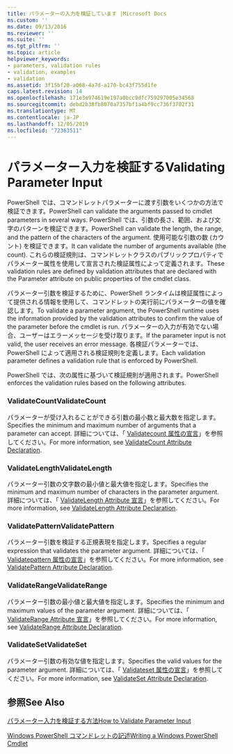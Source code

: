 ```yaml
---
title: パラメーターの入力を検証しています |Microsoft Docs
ms.custom: ''
ms.date: 09/13/2016
ms.reviewer: ''
ms.suite: ''
ms.tgt_pltfrm: ''
ms.topic: article
helpviewer_keywords:
- parameters, validation rules
- validation, examples
- validation
ms.assetid: 3f15bf20-a068-4a7d-a170-bc43f755d1fe
caps.latest.revision: 14
ms.openlocfilehash: 171e3e974619e197a0bcc9dfc759297005e34568
ms.sourcegitcommit: debd2b38fb8070a7357bf1a4bf9cc736f3702f31
ms.translationtype: MT
ms.contentlocale: ja-JP
ms.lasthandoff: 12/05/2019
ms.locfileid: "72363511"
---
```

# <a name="validating-parameter-input"></a><span data-ttu-id="36b54-102">パラメーター入力を検証する</span><span class="sxs-lookup"><span data-stu-id="36b54-102">Validating Parameter Input</span></span>

<span data-ttu-id="36b54-103">PowerShell では、コマンドレットパラメーターに渡す引数をいくつかの方法で検証できます。</span><span class="sxs-lookup"><span data-stu-id="36b54-103">PowerShell can validate the arguments passed to cmdlet parameters in several ways.</span></span>
<span data-ttu-id="36b54-104">PowerShell では、引数の長さ、範囲、および文字のパターンを検証できます。</span><span class="sxs-lookup"><span data-stu-id="36b54-104">PowerShell can validate the length, the range, and the pattern of the characters of the argument.</span></span>
<span data-ttu-id="36b54-105">使用可能な引数の数 (カウント) を検証できます。</span><span class="sxs-lookup"><span data-stu-id="36b54-105">It can validate the number of arguments available (the count).</span></span>
<span data-ttu-id="36b54-106">これらの検証規則は、コマンドレットクラスのパブリックプロパティでパラメーター属性を使用して宣言された検証属性によって定義されます。</span><span class="sxs-lookup"><span data-stu-id="36b54-106">These validation rules are defined by validation attributes that are declared with the Parameter attribute on public properties of the cmdlet class.</span></span>

<span data-ttu-id="36b54-107">パラメーター引数を検証するために、PowerShell ランタイムは検証属性によって提供される情報を使用して、コマンドレットの実行前にパラメーターの値を確認します。</span><span class="sxs-lookup"><span data-stu-id="36b54-107">To validate a parameter argument, the PowerShell runtime uses the information provided by the validation attributes to confirm the value of the parameter before the cmdlet is run.</span></span>
<span data-ttu-id="36b54-108">パラメーターの入力が有効でない場合、ユーザーはエラーメッセージを受け取ります。</span><span class="sxs-lookup"><span data-stu-id="36b54-108">If the parameter input is not valid, the user receives an error message.</span></span>
<span data-ttu-id="36b54-109">各検証パラメーターでは、PowerShell によって適用される検証規則を定義します。</span><span class="sxs-lookup"><span data-stu-id="36b54-109">Each validation parameter defines a validation rule that is enforced by PowerShell.</span></span>

<span data-ttu-id="36b54-110">PowerShell では、次の属性に基づいて検証規則が適用されます。</span><span class="sxs-lookup"><span data-stu-id="36b54-110">PowerShell enforces the validation rules based on the following attributes.</span></span>

### <a name="validatecount"></a><span data-ttu-id="36b54-111">ValidateCount</span><span class="sxs-lookup"><span data-stu-id="36b54-111">ValidateCount</span></span>

<span data-ttu-id="36b54-112">パラメーターが受け入れることができる引数の最小数と最大数を指定します。</span><span class="sxs-lookup"><span data-stu-id="36b54-112">Specifies the minimum and maximum number of arguments that a parameter can accept.</span></span>
<span data-ttu-id="36b54-113">詳細については、「 [Validatecount 属性の宣言](./validatecount-attribute-declaration.md)」を参照してください。</span><span class="sxs-lookup"><span data-stu-id="36b54-113">For more information, see [ValidateCount Attribute Declaration](./validatecount-attribute-declaration.md).</span></span>

### <a name="validatelength"></a><span data-ttu-id="36b54-114">ValidateLength</span><span class="sxs-lookup"><span data-stu-id="36b54-114">ValidateLength</span></span>

<span data-ttu-id="36b54-115">パラメーター引数の文字数の最小値と最大値を指定します。</span><span class="sxs-lookup"><span data-stu-id="36b54-115">Specifies the minimum and maximum number of characters in the parameter argument.</span></span>
<span data-ttu-id="36b54-116">詳細については、「 [ValidateLength Attribute 宣言](./validatelength-attribute-declaration.md)」を参照してください。</span><span class="sxs-lookup"><span data-stu-id="36b54-116">For more information, see [ValidateLength Attribute Declaration](./validatelength-attribute-declaration.md).</span></span>

### <a name="validatepattern"></a><span data-ttu-id="36b54-117">ValidatePattern</span><span class="sxs-lookup"><span data-stu-id="36b54-117">ValidatePattern</span></span>

<span data-ttu-id="36b54-118">パラメーター引数を検証する正規表現を指定します。</span><span class="sxs-lookup"><span data-stu-id="36b54-118">Specifies a regular expression that validates the parameter argument.</span></span>
<span data-ttu-id="36b54-119">詳細については、「 [Validatepattern 属性の宣言](./validatepattern-attribute-declaration.md)」を参照してください。</span><span class="sxs-lookup"><span data-stu-id="36b54-119">For more information, see [ValidatePattern Attribute Declaration](./validatepattern-attribute-declaration.md).</span></span>

### <a name="validaterange"></a><span data-ttu-id="36b54-120">ValidateRange</span><span class="sxs-lookup"><span data-stu-id="36b54-120">ValidateRange</span></span>

<span data-ttu-id="36b54-121">パラメーター引数の最小値と最大値を指定します。</span><span class="sxs-lookup"><span data-stu-id="36b54-121">Specifies the minimum and maximum values of the parameter argument.</span></span>
<span data-ttu-id="36b54-122">詳細については、「 [ValidateRange Attribute 宣言](./validaterange-attribute-declaration.md)」を参照してください。</span><span class="sxs-lookup"><span data-stu-id="36b54-122">For more information, see [ValidateRange Attribute Declaration](./validaterange-attribute-declaration.md).</span></span>

### <a name="validateset"></a><span data-ttu-id="36b54-123">ValidateSet</span><span class="sxs-lookup"><span data-stu-id="36b54-123">ValidateSet</span></span>

<span data-ttu-id="36b54-124">パラメーター引数の有効な値を指定します。</span><span class="sxs-lookup"><span data-stu-id="36b54-124">Specifies the valid values for the parameter argument.</span></span>
<span data-ttu-id="36b54-125">詳細については、「 [Validateset 属性の宣言](./validateset-attribute-declaration.md)」を参照してください。</span><span class="sxs-lookup"><span data-stu-id="36b54-125">For more information, see [ValidateSet Attribute Declaration](./validateset-attribute-declaration.md).</span></span>

## <a name="see-also"></a><span data-ttu-id="36b54-126">参照</span><span class="sxs-lookup"><span data-stu-id="36b54-126">See Also</span></span>

[<span data-ttu-id="36b54-127">パラメーター入力を検証する方法</span><span class="sxs-lookup"><span data-stu-id="36b54-127">How to Validate Parameter Input</span></span>](./how-to-validate-parameter-input.md)

[<span data-ttu-id="36b54-128">Windows PowerShell コマンドレットの記述</span><span class="sxs-lookup"><span data-stu-id="36b54-128">Writing a Windows PowerShell Cmdlet</span></span>](./writing-a-windows-powershell-cmdlet.md)
